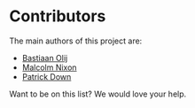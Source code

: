 Contributors
============

The main authors of this project are:
- [Bastiaan Olij](https://github.com/BastiaanOlij)
- [Malcolm Nixon](https://github.com/malcolmnixon)
- [Patrick Down](https://github.com/PatrickDown)

Want to be on this list? We would love your help.
